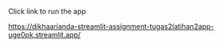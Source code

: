 Click link to run the app

https://dikhaarianda-streamlit-assignment-tugas2latihan2app-uge0pk.streamlit.app/
